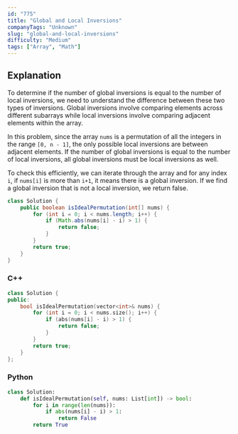 ```yaml
---
id: "775"
title: "Global and Local Inversions"
companyTags: "Unknown"
slug: "global-and-local-inversions"
difficulty: "Medium"
tags: ["Array", "Math"]
---
```


## Explanation
To determine if the number of global inversions is equal to the number of local inversions, we need to understand the difference between these two types of inversions. Global inversions involve comparing elements across different subarrays while local inversions involve comparing adjacent elements within the array.

In this problem, since the array `nums` is a permutation of all the integers in the range `[0, n - 1]`, the only possible local inversions are between adjacent elements. If the number of global inversions is equal to the number of local inversions, all global inversions must be local inversions as well.

To check this efficiently, we can iterate through the array and for any index `i`, if `nums[i]` is more than `i+1`, it means there is a global inversion. If we find a global inversion that is not a local inversion, we return false.
```java
class Solution {
    public boolean isIdealPermutation(int[] nums) {
        for (int i = 0; i < nums.length; i++) {
            if (Math.abs(nums[i] - i) > 1) {
                return false;
            }
        }
        return true;
    }
}
```

### C++
```cpp
class Solution {
public:
    bool isIdealPermutation(vector<int>& nums) {
        for (int i = 0; i < nums.size(); i++) {
            if (abs(nums[i] - i) > 1) {
                return false;
            }
        }
        return true;
    }
};
```

### Python
```python
class Solution:
    def isIdealPermutation(self, nums: List[int]) -> bool:
        for i in range(len(nums)):
            if abs(nums[i] - i) > 1:
                return False
        return True
```